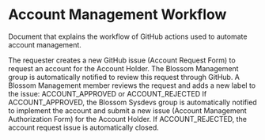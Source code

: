 # Account Management Workflow
Document that explains the workflow of GitHub actions used to automate account management.

The requester creates a new GitHub issue (Account Request Form) to request an account for the Account Holder.
The Blossom Management group is automatically notified to review this request through GitHub.
A Blossom Management member reviews the request and adds a new label to the issue: ACCOUNT_APPROVED or ACCOUNT_REJECTED
If ACCOUNT_APPROVED, the Blossom Sysdevs group is automatically notified to implement the account and submit a new issue (Account Management Authorization Form) for the Account Holder.
If ACCOUNT_REJECTED, the account request issue is automatically closed.